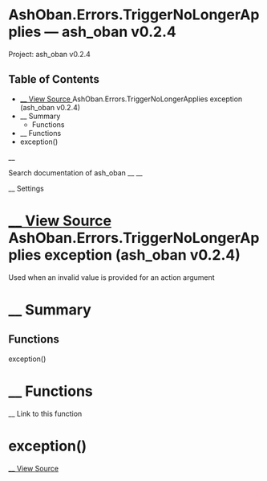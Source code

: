 # AshOban.Errors.TriggerNoLongerApplies — ash_oban v0.2.4

Project: ash_oban v0.2.4

## Table of Contents

- [ __ View Source ](external_link) AshOban.Errors.TriggerNoLongerApplies exception (ash_oban v0.2.4)
- __ Summary
  - Functions
- __ Functions
- exception()

__

Search documentation of ash_oban __ __

__ Settings

#  [ __ View Source ](external_link) AshOban.Errors.TriggerNoLongerApplies exception (ash_oban v0.2.4)

Used when an invalid value is provided for an action argument

#  __ Summary

##  Functions

exception()

#  __ Functions

__ Link to this function

# exception()

[ __ View Source ](external_link)
